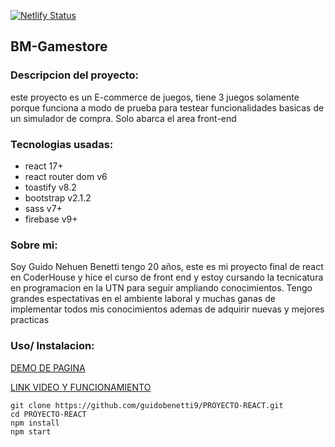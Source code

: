 [![Netlify Status](https://api.netlify.com/api/v1/badges/fcfe22ea-0eed-4fb7-a447-08a3edb0a536/deploy-status)](https://app.netlify.com/sites/dazzling-taiyaki-78d254/deploys)

## BM-Gamestore

### Descripcion del proyecto: 
este proyecto es un E-commerce de juegos, tiene 3 juegos solamente porque funciona a modo de prueba para testear funcionalidades basicas de un simulador de compra.
Solo abarca el area front-end

### Tecnologias usadas:
* react 17+
* react router dom v6
* toastify v8.2
* bootstrap v2.1.2
* sass v7+
* firebase v9+

### Sobre mi: 
Soy Guido Nehuen Benetti tengo 20 años, este es mi proyecto final de react en CoderHouse y hice el curso de front end y estoy cursando la tecnicatura en programacion en la UTN para seguir ampliando conocimientos. Tengo grandes espectativas en el ambiente laboral y muchas ganas de implementar todos mis conocimientos ademas de adquirir nuevas y mejores practicas 

### Uso/ Instalacion:
[DEMO DE PAGINA](https://dazzling-taiyaki-78d254.netlify.app/)

[LINK VIDEO Y FUNCIONAMIENTO](https://drive.google.com/file/d/1ERaI-Ae9VUuaSnsWIBXnp7DtG02Outvd/view?usp=sharing)
```
git clone https://github.com/guidobenetti9/PROYECTO-REACT.git
cd PROYECTO-REACT
npm install
npm start
